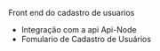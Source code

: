Front end do cadastro de usuarios

- Integração com a api Api-Node
- Fomulario de Cadastro de Usuários

